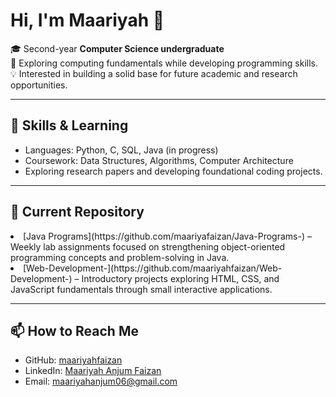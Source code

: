 # Hi, I'm Maariyah 👋  

🎓 Second-year **Computer Science undergraduate**  
📖 Exploring computing fundamentals while developing programming skills.  
💡 Interested in building a solid base for future academic and research opportunities.  

---

## 🔧 Skills & Learning  
- Languages: Python, C, SQL, Java (in progress)  
- Coursework: Data Structures, Algorithms, Computer Architecture
- Exploring research papers and developing foundational coding projects.

---

## 📂 Current Repository  
<ls>
<li>[Java Programs](https://github.com/maariyafaizan/Java-Programs-) – Weekly lab assignments focused on strengthening object-oriented programming concepts and problem-solving in Java.</li>
<li>[Web-Development-](https://github.com/maariyahfaizan/Web-Development-) – Introductory projects exploring HTML, CSS, and JavaScript fundamentals through small interactive applications.</li>  
</ls>

---

## 📫 How to Reach Me  
- GitHub: [maariyahfaizan](https://github.com/maariyahfaizan)  
- LinkedIn: [Maariyah Anjum Faizan](https://www.linkedin.com/in/maariyah-anjum-faizan-70491b328)
- Email: maariyahanjum06@gmail.com 

